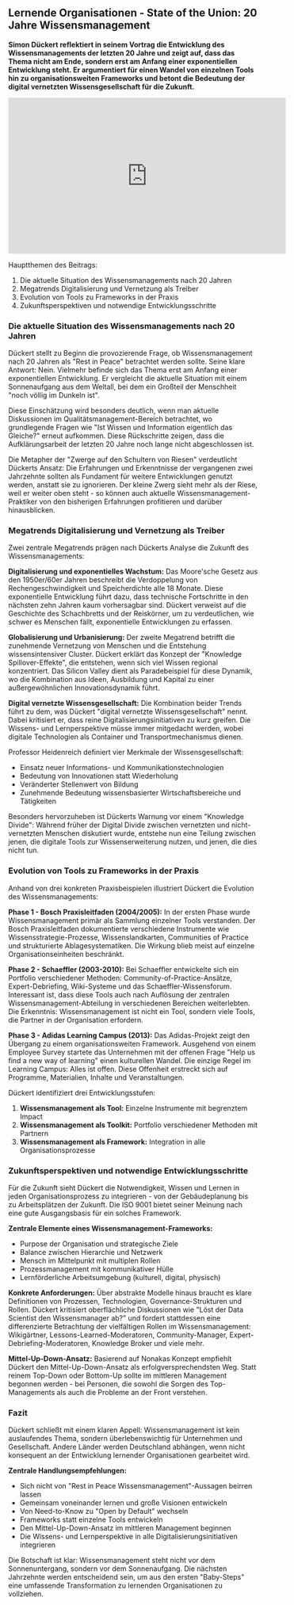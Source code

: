 ## Lernende Organisationen - State of the Union: 20 Jahre Wissensmanagement

**Simon Dückert reflektiert in seinem Vortrag die Entwicklung des Wissensmanagements der letzten 20 Jahre und zeigt auf, dass das Thema nicht am Ende, sondern erst am Anfang einer exponentiellen Entwicklung steht. Er argumentiert für einen Wandel von einzelnen Tools hin zu organisationsweiten Frameworks und betont die Bedeutung der digital vernetzten Wissensgesellschaft für die Zukunft.**

<iframe width="560" height="315" src="https://www.youtube-nocookie.com/embed/TUR6G7ltNes?si=etv9B-kS-qIUEhrk" title="YouTube video player" frameborder="0" allow="accelerometer; autoplay; clipboard-write; encrypted-media; gyroscope; picture-in-picture; web-share" referrerpolicy="strict-origin-when-cross-origin" allowfullscreen></iframe>

Hauptthemen des Beitrags:

1. Die aktuelle Situation des Wissensmanagements nach 20 Jahren
1. Megatrends Digitalisierung und Vernetzung als Treiber
1. Evolution von Tools zu Frameworks in der Praxis
1. Zukunftsperspektiven und notwendige Entwicklungsschritte

### Die aktuelle Situation des Wissensmanagements nach 20 Jahren

Dückert stellt zu Beginn die provozierende Frage, ob Wissensmanagement nach 20 Jahren als "Rest in Peace" betrachtet werden sollte. Seine klare Antwort: Nein. Vielmehr befinde sich das Thema erst am Anfang einer exponentiellen Entwicklung. Er vergleicht die aktuelle Situation mit einem Sonnenaufgang aus dem Weltall, bei dem ein Großteil der Menschheit "noch völlig im Dunkeln ist".

Diese Einschätzung wird besonders deutlich, wenn man aktuelle Diskussionen im Qualitätsmanagement-Bereich betrachtet, wo grundlegende Fragen wie "Ist Wissen und Information eigentlich das Gleiche?" erneut aufkommen. Diese Rückschritte zeigen, dass die Aufklärungsarbeit der letzten 20 Jahre noch lange nicht abgeschlossen ist.

Die Metapher der "Zwerge auf den Schultern von Riesen" verdeutlicht Dückerts Ansatz: Die Erfahrungen und Erkenntnisse der vergangenen zwei Jahrzehnte sollten als Fundament für weitere Entwicklungen genutzt werden, anstatt sie zu ignorieren. Der kleine Zwerg sieht mehr als der Riese, weil er weiter oben steht - so können auch aktuelle Wissensmanagement-Praktiker von den bisherigen Erfahrungen profitieren und darüber hinausblicken.

### Megatrends Digitalisierung und Vernetzung als Treiber

Zwei zentrale Megatrends prägen nach Dückerts Analyse die Zukunft des Wissensmanagements:

**Digitalisierung und exponentielles Wachstum:**
Das Moore'sche Gesetz aus den 1950er/60er Jahren beschreibt die Verdoppelung von Rechengeschwindigkeit und Speicherdichte alle 18 Monate. Diese exponentielle Entwicklung führt dazu, dass technische Fortschritte in den nächsten zehn Jahren kaum vorhersagbar sind. Dückert verweist auf die Geschichte des Schachbretts und der Reiskörner, um zu verdeutlichen, wie schwer es Menschen fällt, exponentielle Entwicklungen zu erfassen.

**Globalisierung und Urbanisierung:**
Der zweite Megatrend betrifft die zunehmende Vernetzung von Menschen und die Entstehung wissensintensiver Cluster. Dückert erklärt das Konzept der "Knowledge Spillover-Effekte", die entstehen, wenn sich viel Wissen regional konzentriert. Das Silicon Valley dient als Paradebeispiel für diese Dynamik, wo die Kombination aus Ideen, Ausbildung und Kapital zu einer außergewöhnlichen Innovationsdynamik führt.

**Digital vernetzte Wissensgesellschaft:**
Die Kombination beider Trends führt zu dem, was Dückert "digital vernetzte Wissensgesellschaft" nennt. Dabei kritisiert er, dass reine Digitalisierungsinitiativen zu kurz greifen. Die Wissens- und Lernperspektive müsse immer mitgedacht werden, wobei digitale Technologien als Container und Transportmechanismus dienen.

Professor Heidenreich definiert vier Merkmale der Wissensgesellschaft:

- Einsatz neuer Informations- und Kommunikationstechnologien
- Bedeutung von Innovationen statt Wiederholung
- Veränderter Stellenwert von Bildung
- Zunehmende Bedeutung wissensbasierter Wirtschaftsbereiche und Tätigkeiten

Besonders hervorzuheben ist Dückerts Warnung vor einem "Knowledge Divide": Während früher der Digital Divide zwischen vernetzten und nicht-vernetzten Menschen diskutiert wurde, entstehe nun eine Teilung zwischen jenen, die digitale Tools zur Wissenserweiterung nutzen, und jenen, die dies nicht tun.

### Evolution von Tools zu Frameworks in der Praxis

Anhand von drei konkreten Praxisbeispielen illustriert Dückert die Evolution des Wissensmanagements:

**Phase 1 - Bosch Praxisleitfaden (2004/2005):**
In der ersten Phase wurde Wissensmanagement primär als Sammlung einzelner Tools verstanden. Der Bosch Praxisleitfaden dokumentierte verschiedene Instrumente wie Wissensstrategie-Prozesse, Wissenslandkarten, Communities of Practice und strukturierte Ablagesystematiken. Die Wirkung blieb meist auf einzelne Organisationseinheiten beschränkt.

**Phase 2 - Schaeffler (2003-2010):**
Bei Schaeffler entwickelte sich ein Portfolio verschiedener Methoden: Community-of-Practice-Ansätze, Expert-Debriefing, Wiki-Systeme und das Schaeffler-Wissensforum. Interessant ist, dass diese Tools auch nach Auflösung der zentralen Wissensmanagement-Abteilung in verschiedenen Bereichen weiterlebten. Die Erkenntnis: Wissensmanagement ist nicht ein Tool, sondern viele Tools, die Partner in der Organisation erfordern.

**Phase 3 - Adidas Learning Campus (2013):**
Das Adidas-Projekt zeigt den Übergang zu einem organisationsweiten Framework. Ausgehend von einem Employee Survey startete das Unternehmen mit der offenen Frage "Help us find a new way of learning" einen kulturellen Wandel. Die einzige Regel im Learning Campus: Alles ist offen. Diese Offenheit erstreckt sich auf Programme, Materialien, Inhalte und Veranstaltungen.

Dückert identifiziert drei Entwicklungsstufen:

1. **Wissensmanagement als Tool:** Einzelne Instrumente mit begrenztem Impact
2. **Wissensmanagement als Toolkit:** Portfolio verschiedener Methoden mit Partnern
3. **Wissensmanagement als Framework:** Integration in alle Organisationsprozesse

### Zukunftsperspektiven und notwendige Entwicklungsschritte

Für die Zukunft sieht Dückert die Notwendigkeit, Wissen und Lernen in jeden Organisationsprozess zu integrieren - von der Gebäudeplanung bis zu Arbeitsplätzen der Zukunft. Die ISO 9001 bietet seiner Meinung nach eine gute Ausgangsbasis für ein solches Framework.

**Zentrale Elemente eines Wissensmanagement-Frameworks:**
- Purpose der Organisation und strategische Ziele
- Balance zwischen Hierarchie und Netzwerk
- Mensch im Mittelpunkt mit multiplen Rollen
- Prozessmanagement mit kommunikativer Hülle
- Lernförderliche Arbeitsumgebung (kulturell, digital, physisch)

**Konkrete Anforderungen:**
Über abstrakte Modelle hinaus braucht es klare Definitionen von Prozessen, Technologien, Governance-Strukturen und Rollen. Dückert kritisiert oberflächliche Diskussionen wie "Löst der Data Scientist den Wissensmanager ab?" und fordert stattdessen eine differenzierte Betrachtung der vielfältigen Rollen im Wissensmanagement: Wikigärtner, Lessons-Learned-Moderatoren, Community-Manager, Expert-Debriefing-Moderatoren, Knowledge Broker und viele mehr.

**Mittel-Up-Down-Ansatz:**
Basierend auf Nonakas Konzept empfiehlt Dückert den Mittel-Up-Down-Ansatz als erfolgversprechendsten Weg. Statt reinem Top-Down oder Bottom-Up sollte im mittleren Management begonnen werden - bei Personen, die sowohl die Sorgen des Top-Managements als auch die Probleme an der Front verstehen.

### Fazit

Dückert schließt mit einem klaren Appell: Wissensmanagement ist kein auslaufendes Thema, sondern überlebenswichtig für Unternehmen und Gesellschaft. Andere Länder werden Deutschland abhängen, wenn nicht konsequent an der Entwicklung lernender Organisationen gearbeitet wird.

**Zentrale Handlungsempfehlungen:**

- Sich nicht von "Rest in Peace Wissensmanagement"-Aussagen beirren lassen
- Gemeinsam voneinander lernen und große Visionen entwickeln
- Von Need-to-Know zu "Open by Default" wechseln
- Frameworks statt einzelne Tools entwickeln
- Den Mittel-Up-Down-Ansatz im mittleren Management beginnen
- Die Wissens- und Lernperspektive in alle Digitalisierungsinitiativen integrieren

Die Botschaft ist klar: Wissensmanagement steht nicht vor dem Sonnenuntergang, sondern vor dem Sonnenaufgang. Die nächsten Jahrzehnte werden entscheidend sein, um aus den ersten "Baby-Steps" eine umfassende Transformation zu lernenden Organisationen zu vollziehen.